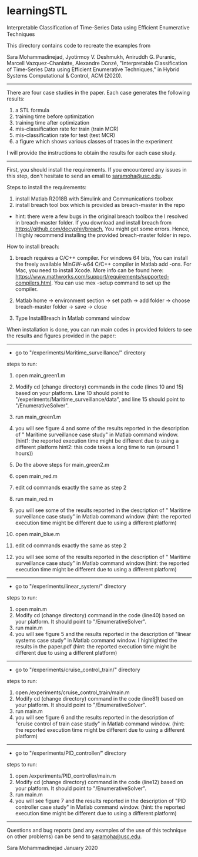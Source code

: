 # learningSTL
Interpretable Classification of Time-Series Data using Eﬀicient Enumerative Techniques

This directory contains code to recreate the examples from

Sara Mohammadinejad, Jyotirmoy V. Deshmukh, Aniruddh G. Puranic, Marcell Vazquez-Chanlatte, Alexandre Donzé, "Interpretable Classification of Time-Series Data using Efficient Enumerative Techniques," in Hybrid Systems Computational & Control, ACM (2020).

----------------------------------------------------------------------------------------

There are four case studies in the paper. Each case generates the following results:

1) a STL formula
2) training time before optimization
3) training time after optimization 
4) mis-classification rate for train (train MCR)
5) mis-classification rate for test (test MCR)
6) a figure which shows various classes of traces in the experiment 

I will provide the instructions to obtain the results for each case study.

----------------------------------------------------------------------------------------

First, you should install the requirements. If you encountered any issues in this step, don't hesitate to send an email to saramoha@usc.edu.

Steps to install the requirements:

1) install Matlab R2018B with Simulink and Communications toolbox
2) install breach tool box which is provided as breach-master in the repo

* hint: there were a few bugs in the original breach toolbox the I resolved in breach-master folder. If you download and install breach from https://github.com/decyphir/breach,
You might get some errors. Hence, I highly recommend installing the provided breach-master folder in repo. 

How to install breach:
1) breach requires a C/C++ compiler. For windows 64 bits, You can install the freely available MinGW-w64 C/C++ compiler in Matlab add -ons. For Mac, you need to install Xcode. More info can be found here: https://www.mathworks.com/support/requirements/supported-compilers.html. You can use mex -setup command to set up the compiler.

2) Matlab home -> environment section -> set path -> add folder -> choose breach-master folder -> save -> close

3) Type InstallBreach in Matlab command window


When installation is done, you can run main codes in provided folders to see the results and figures provided in the paper:

----------------------------------------------------------------------------------------
* go to "/experiments/Maritime_surveillance/" directory

steps to run: 

1) open main_green1.m
2) Modify cd (change directory) commands in the code (lines 10 and 15) based on your platform. Line 10 should point to "/experiments/Maritime_surveillance/data", and line 15 should point to "/EnumerativeSolver".
3) run main_green1.m
4) you will see figure 4 and some of the results reported in the description of " Maritime surveillance case study" in Matlab command window.(hint1: the reported execution time might be different due to using a different platform hint2: this code takes a long time to run (around 1 hours))

5) Do the above steps for main_green2.m

6) open main_red.m
7) edit cd commands exactly the same as step 2
8) run main_red.m
9) you will see some of the results reported in the description of " Maritime surveillance case study" in Matlab command window. (hint: the reported execution time might be different due to using a different platform)

10) open main_blue.m
11) edit cd commands exactly the same as step 2
12) you will see some of the results reported in the description of " Maritime surveillance case study" in Matlab command window.(hint: the reported execution time might be different due to using a different platform)

----------------------------------------------------------------------------------------
* go to "/experiments/linear_system/" directory

steps to run: 

1) open main.m
2) Modify cd (change directory) command in the code (line40) based on your platform. It should point to "/EnumerativeSolver".
3) run main.m
4) you will see figure 5 and the results reported in the description of "linear systems case study" in Matlab command window. I highlighted the results in the paper.pdf (hint: the reported execution time might be different due to using a different platform)

---------------------------------------------------------------------------------------
* go to "/experiments/cruise_control_train/" directory

steps to run: 

1) open /experiments/cruise_control_train/main.m
2) Modify cd (change directory) command in the code (line81) based on your platform. It should point to "/EnumerativeSolver".
3) run main.m
4) you will see figure 6 and the results reported in the description of "cruise control of train case study" in Matlab command window. (hint: the reported execution time might be different due to using a different platform)

---------------------------------------------------------------------------------------
* go to "/experiments/PID_controller/" directory

steps to run: 

1) open /experiments/PID_controller/main.m
2) Modify cd (change directory) command in the code (line12) based on your platform. It should point to "/EnumerativeSolver".
3) run main.m
4) you will see figure 7 and the results reported in the description of "PID controller case study" in Matlab command window. (hint: the reported execution time might be different due to using a different platform)

---------------------------------------------------------------------------------------
Questions and bug reports (and any examples of the use of this technique on other problems) can be send to saramoha@usc.edu.

Sara Mohammadinejad 
January 2020